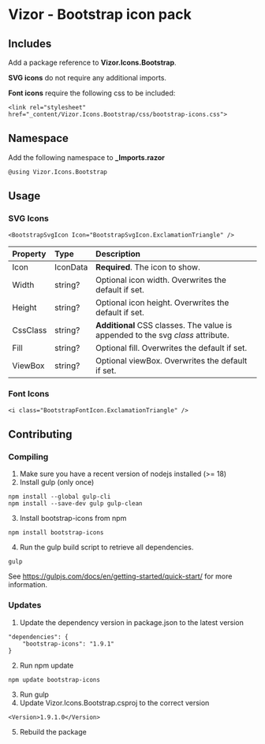 ﻿# Vizor - Bootstrap icon pack

## Includes

Add a package reference to **Vizor.Icons.Bootstrap**.

**SVG icons** do not require any additional imports.

**Font icons** require the following css to be included:
```
<link rel="stylesheet" href="_content/Vizor.Icons.Bootstrap/css/bootstrap-icons.css">
```

## Namespace

Add the following namespace to **_Imports.razor**
```
@using Vizor.Icons.Bootstrap
```

## Usage

### SVG Icons

```
<BootstrapSvgIcon Icon="BootstrapSvgIcon.ExclamationTriangle" />
```

| Property | Type     | Description                                                                     |
| :------- | :------- | :------------------------------------------------------------------------------ |
| Icon     | IconData | **Required**. The icon to show.                                                 |
| Width    | string?  | Optional icon width. Overwrites the default if set.                             |
| Height   | string?  | Optional icon height. Overwrites the default if set.                            |
| CssClass | string?  | **Additional** CSS classes. The value is appended to the svg *class* attribute. |
| Fill     | string?  | Optional fill. Overwrites the default if set.                                   |
| ViewBox  | string?  | Optional viewBox. Overwrites the default if set.                                |

### Font Icons

```
<i class="BootstrapFontIcon.ExclamationTriangle" />
```

## Contributing

### Compiling

1. Make sure you have a recent version of nodejs installed (>= 18)
2. Install gulp (only once)
```
npm install --global gulp-cli
npm install --save-dev gulp gulp-clean
```
3. Install bootstrap-icons from npm
```
npm install bootstrap-icons
```
4. Run the gulp build script to retrieve all dependencies.
```
gulp
```

See https://gulpjs.com/docs/en/getting-started/quick-start/ for more information.

### Updates

1. Update the dependency version in package.json to the latest version
```
"dependencies": {
    "bootstrap-icons": "1.9.1"
}
```
2. Run npm update
```
npm update bootstrap-icons
```
3. Run gulp
4. Update Vizor.Icons.Bootstrap.csproj to the correct version
```
<Version>1.9.1.0</Version>
```
5. Rebuild the package